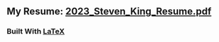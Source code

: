 ## My Resume: [2023_Steven_King_Resume.pdf](https://raw.githubusercontent.com/StevenKing-Profile/Resume/main/2023_Steven_King_Resume.pdf)

### Built With [LaTeX](https://www.latex-project.org/)
